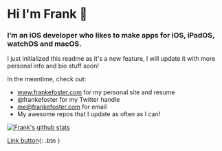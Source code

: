 # Hi I'm Frank 👋

### I’m an iOS developer who likes to make apps for iOS, iPadOS, watchOS and macOS. 

I just initialized this readme as it's a new feature, I will update it with more personal info and bio stuff soon!

In the meantime, check out: 

- www.frankefoster.com for my personal site and resume
- @frankefoster for my Twitter handle
- me@frankefoster.com for email
- My awesome repos that I update as often as I can!

[![Frank's github stats](https://github-readme-stats.vercel.app/api?username=analogpotato&show_icons=true&theme=algolia)](https://github.com/anuraghazra/github-readme-stats)

[Link button](http://example.com/){: .btn }


<!--
**analogpotato/analogpotato** is a ✨ _special_ ✨ repository because its `README.md` (this file) appears on your GitHub profile.

Here are some ideas to get you started:

- 🔭 I’m currently working on ...
- 🌱 I’m currently learning ...
- 👯 I’m looking to collaborate on ...
- 🤔 I’m looking for help with ...
- 💬 Ask me about ...
- 📫 How to reach me: ...
- 😄 Pronouns: ...
- ⚡ Fun fact: ...
-->
